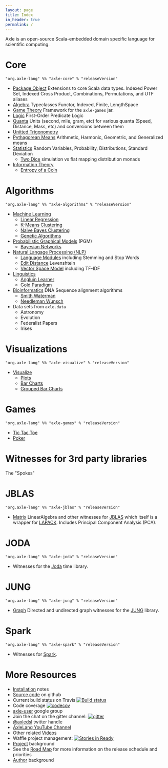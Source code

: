 ```yaml
---
layout: page
title: Index
in_header: true
permalink: /
---
```


Axle is an open-source Scala-embedded domain specific language for scientific computing.

Core
====

```
"org.axle-lang" %% "axle-core" % "releaseVersion"
```

* [Package Object](/chapter/axle_package_object/) Extensions to core Scala data types. Indexed Power Set, Indexed Cross Product, Combinations, Permutations, and UTF aliases
* [Algebra](/chapter/algebra/) Typeclasses Functor, Indexed, Finite, LengthSpace
* [Game Theory](/chapter/game_theory/) Framework for the `axle-games` jar.
* [Logic](/chapter/logic/) First-Order Predicate Logic
* [Quanta](/chapter/quanta/) Units (second, mile, gram, etc) for various quanta (Speed, Distance, Mass, etc) and conversions between them
* [Unitted Trigonometry](/chapter/unitted_trigonometry/)
* [Pythagorean Means](/chapter/pythagorean_means/) Arithmetic, Harmonic, Geometric, and Generalized means
* [Statistics](/chapter/statistics/) Random Variables, Probability, Distributions, Standard Deviation
  * [Two Dice](/chapter/two_dice/) simulation vs flat mapping distribution monads
* [Information Theory](/chapter/information_theory/)
  * [Entropy of a Coin](/chapter/entropy_biased_coin/)

Algorithms
==========

```
"org.axle-lang" %% "axle-algorithms" % "releaseVersion"
```

* [Machine Learning](/chapter/machine_earning/)
  * [Linear Regression](/chapter/linear_regression/)
  * [K-Means Clustering](/chapter/k_means_clustering/)
  * [Naive Bayes Clustering](/chapter/naive_bayes/)
  * [Genetic Algorithms](/chapter/genetic_algorithms/)
* [Probabilistic Graphical Models](/chapter/probabilistic_graphical_models/) (PGM)
  * [Bayesian Networks](/chapter/bayesian_networks/)
* [Natural Langage Processing (NLP)](/chapter/natural_language_processing/)
  * [Language Modules](/chapter/language_modules/) including Stemming and Stop Words
  * [Edit Distance](/chapter/edit_distance/) Levenshtein
  * [Vector Space Model](/chapter/vector_space_model/) including TF-IDF
* [Linguistics](/chapter/linguistics/)
  * [Angluin Learner](/chapter/angluin_learner/)
  * [Gold Paradigm](/chapter/gold_paradigm/)
* [Bioinformatics](/chapter/bioinformatics/) DNA Sequence alignment algorithms
  * [Smith Waterman](/chapter/smith_waterman/)
  * [Needleman Wunsch](/chapter/needleman_wunsch/)
* Data sets from `axle.data`
  * Astronomy
  * Evolution
  * Federalist Papers
  * Irises

Visualizations
==============

```
"org.axle-lang" %% "axle-visualize" % "releaseVersion"
```

* [Visualize](/chapter/Visualize)
  * [Plots](/chapter/Plots)
  * [Bar Charts](/chapter/BarCharts)
  * [Grouped Bar Charts](/chapter/GroupedBarCharts)

Games
=====

```
"org.axle-lang" %% "axle-games" % "releaseVersion"
```

* [Tic Tac Toe](/chapter/TicTacToe)
* [Poker](/chapter/Poker)

Witnesses for 3rd party libraries
=================================

The "Spokes"

JBLAS
=====

```
"org.axle-lang" %% "axle-jblas" % "releaseVersion"
```

* [Matrix](/chapter/Matrix) LinearAlgebra and other witnesses for [JBLAS](http://jblas.org/) which itself is a wrapper for [LAPACK](http://www.netlib.org/lapack/). Includes Principal Component Analysis (PCA).

JODA
====

```
"org.axle-lang" %% "axle-joda" % "releaseVersion"
```

* Witnesses for the [Joda](http://www.joda.org/joda-time/) time library.

JUNG
====

```
"org.axle-lang" %% "axle-jung" % "releaseVersion"
```

* [Graph](/chapter/Graph) Directed and undirected graph witnesses for the [JUNG](http://jung.sourceforge.net/) library.

Spark
=====

```
"org.axle-lang" %% "axle-spark" % "releaseVersion"
```

* Witnesses for [Spark](https://spark.apache.org/).

More Resources
==============

* [Installation](/chapter/installation/) notes
* [Source code](https://github.com/axlelang/axle) on github
* Current build status on Travis [![Build status](https://secure.travis-ci.org/axlelang/axle.png)](http://travis-ci.org/axlelang/axle)
* Code coverage [![codecov](http://codecov.io/github/axlelang/axle?branch=master)](http://codecov.io/github/axlelang/axle/coverage.svg?branch=master)
* [axle-user](https://groups.google.com/forum/#!forum/axle-user) google group
* Join the chat on the gitter channel: [![gitter](https://badges.gitter.im/Join%20Chat.svg)](https://gitter.im/axlelang/axle?utm_source=badge&utm_medium=badge&utm_campaign=pr-badge&utm_content=badge)
* [@axledsl](https://twitter.com/axledsl) twitter handle
* [AxleLang YouTube Channel](http://www.youtube.com/user/axlelang)
* Other related [Videos](/videos/)
* Waffle project management: [![Stories in Ready](https://badge.waffle.io/axlelang/axle.png?label=ready&title=Ready)](http://waffle.io/axlelang/axle)
* [Project](/about/) background
* See the [Road Map](/road_map/) for more information on the release schedule and priorities
* [Author](/author/) background

